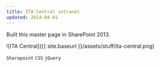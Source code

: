 ```yaml
---
title: ITA Central intranet
updated: 2014-04-01 
---
```


Built this master page in SharePoint 2013.

![ITA Central]({{ site.baseurl }}/assets/stuff/ita-central.png)

`Sharepoint` `CSS` `jQuery` 